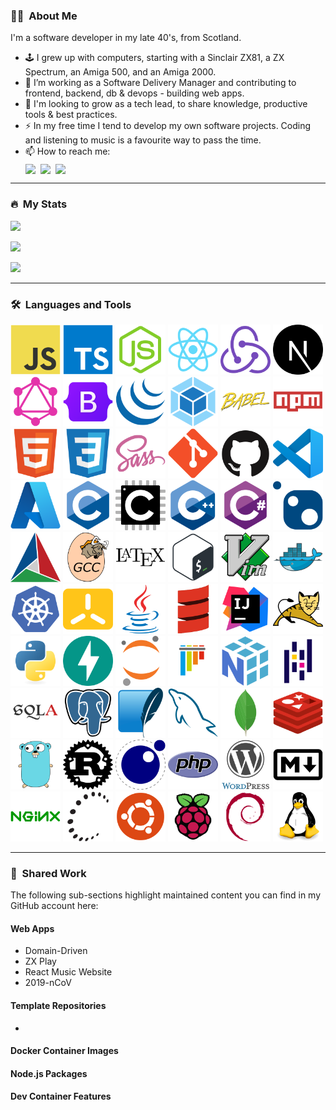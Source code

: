 ### :man_technologist: &nbsp;About Me

I'm a software developer in my late 40's, from Scotland.

<ul>
<li>🕹️ I grew up with computers, starting with a Sinclair ZX81, a ZX Spectrum, an Amiga 500, and an Amiga 2000.</li>
<li>🔭 I’m working as a Software Delivery Manager and contributing to frontend, backend, db & devops - building web apps.</li>
<li>🌱 I'm looking to grow as a tech lead, to share knowledge, productive tools & best practices.</li>
<li>⚡ In my free time I tend to develop my own software projects. Coding and listening to music is a favourite way to pass the time.</li>
<li>
  📫 How to reach me:<br/>
  <a rel="me" href="mailto:stever@hey.com"><img align="middle" src="https://img.shields.io/badge/email-stever%40hey.com-5522fa?style=flat&label=&labelColor=white&logo=Hey&logoColor=5522fa"/></a>
  &nbsp;<a rel="me" href="https://www.linkedin.com/in/csteve"><img align="middle" src="https://img.shields.io/badge/-csteve-2266c2?style=flat&logo=Linkedin&logoColor=white"/></a>
  &nbsp;<a rel="me" href="https://mastodon.scot/@stever"><img align="middle" src="https://img.shields.io/badge/email-%40stever%40mastodon.scot-5538c7?style=flat&label=&labelColor=white&logo=Mastodon&logoColor=5538c7"/></a>
</li>
</ul>

---

### 🔥 &nbsp;My Stats

<p align="left">
<a href="https://git.io/streak-stats"><img src="https://github-readme-stats.vercel.app/api?username=stever&count_private=true&show_icons=true&theme=vision-friendly-dark&hide_title=true"/></a><br/>
</p>

<p align="left">
<a href="https://git.io/streak-stats"><img src="https://github-readme-streak-stats.herokuapp.com?user=stever&theme=vision-friendly-dark&date_format=j%20M%5B%20Y%5D&mode=weekly"/></a><br/>
</p>

<p align="left">
<a href="https://git.io/streak-stats"><img src="https://github-readme-stats.vercel.app/api/top-langs/?username=stever&langs_count=10&layout=compact&theme=vision-friendly-dark"/></a>
</p>

---

### 🛠 &nbsp;Languages and Tools

<p>
<img src="https://github.com/devicons/devicon/blob/master/icons/javascript/javascript-original.svg" title="JavaScript" alt="JavaScript" width="80" height="80"/>
<img src="https://github.com/devicons/devicon/blob/master/icons/typescript/typescript-original.svg" title="TypeScript" alt="TypeScript" width="80" height="80"/>
<img src="https://github.com/devicons/devicon/blob/master/icons/nodejs/nodejs-original.svg" title="NodeJS" alt="NodeJS" width="80" height="80"/>
<img src="https://github.com/devicons/devicon/blob/master/icons/react/react-original.svg" title="React" alt="React" width="80" height="80"/>
<img src="https://github.com/devicons/devicon/blob/master/icons/redux/redux-original.svg" title="Redux" alt="Redux" width="80" height="80"/>
<img src="https://github.com/devicons/devicon/blob/master/icons/nextjs/nextjs-original.svg" title="Next.js" alt="Next.js" width="80" height="80"/>
<img src="https://github.com/devicons/devicon/blob/master/icons/graphql/graphql-plain.svg" title="GraphQL" alt="GraphQL" width="80" height="80"/>
<img src="https://github.com/devicons/devicon/blob/master/icons/bootstrap/bootstrap-original.svg" title="Bootstrap" alt="Bootstrap" width="80" height="80"/>
<img src="https://github.com/devicons/devicon/blob/master/icons/jquery/jquery-original.svg" title="jQuery" alt="jQuery" width="80" height="80"/>
<img src="https://github.com/devicons/devicon/blob/master/icons/webpack/webpack-original.svg" title="Webpack" alt="Webpack" width="80" height="80"/>
<img src="https://github.com/devicons/devicon/blob/master/icons/babel/babel-original.svg" title="Babel" alt="Babel" width="80" height="80"/>
<img src="https://github.com/devicons/devicon/blob/master/icons/npm/npm-original-wordmark.svg" title="npm" alt="npm" width="80" height="80"/>
<img src="https://github.com/devicons/devicon/blob/master/icons/html5/html5-original.svg" title="HTML5" alt="HTML5" width="80" height="80"/>
<img src="https://github.com/devicons/devicon/blob/master/icons/css3/css3-original.svg" title="CSS3" alt="CSS3" width="80" height="80"/>
<img src="https://github.com/devicons/devicon/blob/master/icons/sass/sass-original.svg" title="SASS" alt="SASS" width="80" height="80"/>
<img src="https://github.com/devicons/devicon/blob/master/icons/git/git-original.svg" title="Git" alt="Git" width="80" height="80"/>
<img src="https://github.com/devicons/devicon/blob/master/icons/github/github-original.svg" title="GitHub" alt="GitHub" width="80" height="80"/>
<img src="https://github.com/devicons/devicon/blob/master/icons/vscode/vscode-original.svg" title="Visual Studio Code" alt="Visual Studio Code" width="80" height="80"/>
<img src="https://github.com/devicons/devicon/blob/master/icons/azure/azure-original.svg" title="Azure" alt="Azure" width="80" height="80"/>
<img src="https://github.com/devicons/devicon/blob/master/icons/c/c-original.svg" title="C" alt="C" width="80" height="80"/>
<img src="https://github.com/devicons/devicon/blob/master/icons/embeddedc/embeddedc-original.svg" title="Embedded C" alt="Embedded C" width="80" height="80"/>
<img src="https://github.com/devicons/devicon/blob/master/icons/cplusplus/cplusplus-original.svg" title="C++" alt="C++" width="80" height="80"/>
<img src="https://github.com/devicons/devicon/blob/master/icons/csharp/csharp-original.svg" title="C#" alt="C#" width="80" height="80"/>
<img src="https://github.com/devicons/devicon/blob/master/icons/nuget/nuget-original.svg" title="NuGet" alt="NuGet" width="80" height="80"/>
<img src="https://github.com/devicons/devicon/blob/master/icons/cmake/cmake-original.svg" title="CMake" alt="CMake" width="80" height="80"/>
<img src="https://github.com/devicons/devicon/blob/master/icons/gcc/gcc-original.svg" title="GCC" alt="GCC" width="80" height="80"/>
<img src="https://github.com/devicons/devicon/blob/master/icons/latex/latex-original.svg" title="Latex" alt="Latex" width="80" height="80"/>
<img src="https://github.com/devicons/devicon/blob/master/icons/bash/bash-original.svg" title="Bash" alt="Bash" width="80" height="80"/>
<img src="https://github.com/devicons/devicon/blob/master/icons/vim/vim-original.svg" title="Vim" alt="Vim" width="80" height="80"/>
<img src="https://github.com/devicons/devicon/blob/master/icons/docker/docker-original.svg" title="Docker" alt="Docker" width="80" height="80"/>
<img src="https://github.com/devicons/devicon/blob/master/icons/kubernetes/kubernetes-plain.svg" title="Kubernetes" alt="Kubernetes" width="80" height="80"/>
<img src="https://github.com/devicons/devicon/blob/master/icons/k3s/k3s-original.svg" title="k3s" alt="k3s" width="80" height="80"/>
<img src="https://github.com/devicons/devicon/blob/master/icons/java/java-original.svg" title="Java" alt="Java" width="80" height="80"/>
<img src="https://github.com/devicons/devicon/blob/master/icons/scala/scala-original.svg" title="Scala" alt="Scala" width="80" height="80"/>
<img src="https://github.com/devicons/devicon/blob/master/icons/intellij/intellij-original.svg" title="IntelliJ" alt="IntelliJ" width="80" height="80"/>
<img src="https://github.com/devicons/devicon/blob/master/icons/tomcat/tomcat-original.svg" title="Tomcat" alt="Tomcat" width="80" height="80"/>
<img src="https://github.com/devicons/devicon/blob/master/icons/python/python-original.svg" title="Python" alt="Python" width="80" height="80"/>
<img src="https://github.com/devicons/devicon/blob/master/icons/fastapi/fastapi-original.svg" title="FastAPI" alt="FastAPI" width="80" height="80"/>
<img src="https://github.com/devicons/devicon/blob/master/icons/jupyter/jupyter-original.svg" title="Jupyter" alt="Jupyter" width="80" height="80"/>
<img src="https://github.com/devicons/devicon/blob/master/icons/pytest/pytest-original.svg" title="PyTest" alt="PyTest" width="80" height="80"/>
<img src="https://github.com/devicons/devicon/blob/master/icons/numpy/numpy-original.svg" title="Numpy" alt="Numpy" width="80" height="80"/>
<img src="https://github.com/devicons/devicon/blob/master/icons/pandas/pandas-original.svg" title="Pandas" alt="Pandas" width="80" height="80"/>
<img src="https://github.com/devicons/devicon/blob/master/icons/sqlalchemy/sqlalchemy-original.svg" title="SQL Alchemy" alt="SQL Alchemy" width="80" height="80"/>
<img src="https://github.com/devicons/devicon/blob/master/icons/postgresql/postgresql-original.svg" title="PostgreSQL" alt="PostgreSQL" width="80" height="80"/>
<img src="https://github.com/devicons/devicon/blob/master/icons/sqlite/sqlite-original.svg" title="SQLite" alt="SQLite" width="80" height="80"/>
<img src="https://github.com/devicons/devicon/blob/master/icons/mysql/mysql-original.svg" title="MySQL" alt="MySQL" width="80" height="80"/>
<img src="https://github.com/devicons/devicon/blob/master/icons/mongodb/mongodb-original.svg" title="MongoDB" alt="MongoDB" width="80" height="80"/>
<img src="https://github.com/devicons/devicon/blob/master/icons/redis/redis-original.svg" title="Redis" alt="Redis" width="80" height="80"/>
<img src="https://github.com/devicons/devicon/blob/master/icons/go/go-original.svg" title="Go" alt="Go" width="80" height="80"/>
<img src="https://github.com/devicons/devicon/blob/master/icons/rust/rust-plain.svg" title="Rust" alt="Rust" width="80" height="80"/>
<img src="https://github.com/devicons/devicon/blob/master/icons/lua/lua-original.svg" title="Lua" alt="Lua" width="80" height="80"/>
<img src="https://github.com/devicons/devicon/blob/master/icons/php/php-original.svg" title="PHP" alt="PHP" width="80" height="80"/>
<img src="https://github.com/devicons/devicon/blob/master/icons/wordpress/wordpress-original.svg" title="WordPress" alt="WordPress" width="80" height="80"/>
<img src="https://github.com/devicons/devicon/blob/master/icons/markdown/markdown-original.svg" title="Markdown" alt="Markdown" width="80" height="80"/>
<img src="https://github.com/devicons/devicon/blob/master/icons/nginx/nginx-original.svg" title="NGiNX" alt="NGiNX" width="80" height="80"/>
<img src="https://github.com/devicons/devicon/blob/master/icons/ssh/ssh-original.svg" title="SSH" alt="SSH" width="80" height="80"/>
<img src="https://github.com/devicons/devicon/blob/master/icons/ubuntu/ubuntu-plain.svg" title="Ubuntu" alt="Ubuntu" width="80" height="80"/>
<img src="https://github.com/devicons/devicon/blob/master/icons/raspberrypi/raspberrypi-original.svg" title="Raspberry Pi" alt="Raspberry Pi" width="80" height="80"/>
<img src="https://github.com/devicons/devicon/blob/master/icons/debian/debian-original.svg" title="Debian" alt="Debian" width="80" height="80"/>
<img src="https://github.com/devicons/devicon/blob/master/icons/linux/linux-original.svg" title="Linux" alt="Linux" width="80" height="80"/>
</p>

---

### 💾 &nbsp;Shared Work

The following sub-sections highlight maintained content you can find in my GitHub account here:

#### Web Apps

- Domain-Driven
- ZX Play
- React Music Website
- 2019-nCoV

#### Template Repositories

- 

#### Docker Container Images

#### Node.js Packages

#### Dev Container Features
